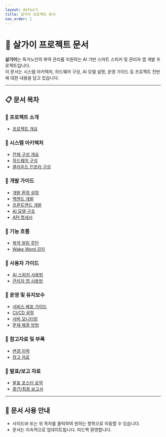 ```yaml
---
layout: default
title: 살가이 프로젝트 문서
nav_order: 1
---
```


# 🧠 살가이 프로젝트 문서

**살가이**는 독거노인의 복약 관리를 지원하는 AI 기반 스마트 스피커 및 관리자 앱 개발 프로젝트입니다.  
이 문서는 시스템 아키텍처, 하드웨어 구성, AI 모델 설명, 운영 가이드 등 프로젝트 전반에 대한 내용을 담고 있습니다.

---

## 📋 문서 목차

### 🔹 프로젝트 소개
- [프로젝트 개요](introduction)

### 🔹 시스템 아키텍처
- [전체 구성 개요](architecture/overview)
- [하드웨어 구성](architecture/hardware)
- [클라우드 인프라 구성](architecture/cloud-infra)

### 🔹 개발 가이드
- [개발 환경 설정](development/setup)
- [백엔드 개발](development/backend)
- [프론트엔드 개발](development/frontend)
- [AI 모델 구조](development/ai-models)
- [API 명세서](development/api-reference)

### 🔹 기능 흐름
- [복약 알림 루틴](logic/medication-flow)
- [Wake Word 감지](logic/wakeword)

### 🔹 사용자 가이드
- [AI 스피커 사용법](user-guide/speaker)
- [관리자 앱 사용법](user-guide/manager-app)

### 🔹 운영 및 유지보수
- [서비스 배포 가이드](operations/deployment)
- [CI/CD 설정](operations/ci-cd)
- [서버 모니터링](operations/monitoring)
- [문제 해결 방법](operations/troubleshooting)

### 🔹 참고자료 및 부록
- [변경 이력](resources/changelog)
- [참고 자료](resources/references)

### 🔹 발표/보고 자료
- [발표 포스터 요약](presentations/poster)
- [중간/최종 보고서](presentations/report)

---

## 📣 문서 사용 안내

- 사이드바 또는 위 목차를 클릭하여 원하는 항목으로 이동할 수 있습니다.
- 문서는 지속적으로 업데이트됩니다. 피드백 환영합니다.
